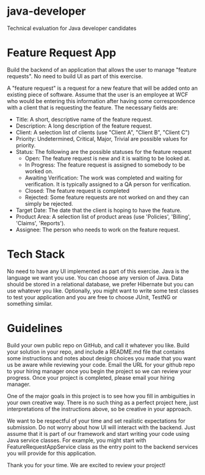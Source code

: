 # java-developer
Technical evaluation for Java developer candidates

# Feature Request App
Build the backend of an application that allows the user to manage "feature requests". No need to build UI as part of this exercise.

A "feature request" is a request for a new feature that will be added onto an existing piece of software. Assume that the user is an employee at WCF who would be entering this information after having some correspondence with a client that is requesting the feature. The necessary fields are:
* Title: A short, descriptive name of the feature request.
* Description: A long description of the feature request.
* Client: A selection list of clients (use "Client A", "Client B", "Client C")
* Priority: Undetermined, Critical, Major, Trivial are possible values for priority.
* Status: The following are the possible statuses for the feature request
  * Open: The feature request is new and it is waiting to be looked at. 
  * In Progress: The feature request is assigned to somebody to be worked on. 
  *	Awaiting Verification: The work was completed and waiting for verification. It is typically assigned to a QA person for verification.
  *	Closed: The feature request is completed
  *	Rejected: Some feature requests are not worked on and they can simply be rejected.
* Target Date: The date that the client is hoping to have the feature.
* Product Area: A selection list of product areas (use 'Policies', 'Billing', 'Claims', 'Reports'). 
* Assignee: The person who needs to work on the feature request.
# Tech Stack
No need to have any UI implemented as part of this exercise. Java is the language we want you use. You can choose any version of Java. Data should be stored in a relational database, we prefer Hibernate but you can use whatever you like. Optionally, you might want to write some test classes to test your application and you are free to choose JUnit, TestNG or something similar.
# Guidelines
Build your own public repo on GitHub, and call it whatever you like. Build your solution in your repo, and include a README.md file that contains some instructions and notes about design choices you made that you want us be aware while reviewing your code. Email the URL for your github repo to your hiring manager once you begin the project so we can review your progress. Once your project is completed, please email your hiring manager.

One of the major goals in this project is to see how you fill in ambiguities in your own creative way. There is no such thing as a perfect project here, just interpretations of the instructions above, so be creative in your approach.

We want to be respectful of your time and set realistic expectations for submission. Do not worry about how UI will interact with the backend. Just assume that it is part of our framework and start writing your code using Java service classes. For example, you might start with FeatureRequestAppService class as the entry point to the backend services you will provide for this application.

Thank you for your time. We are excited to review your project!
